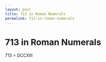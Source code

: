 ```yaml
---
layout: post
title: 713 in Roman Numerals
permalink: 713-in-roman-numerals
---
```


# 713 in Roman Numerals

713 = DCCXIII
